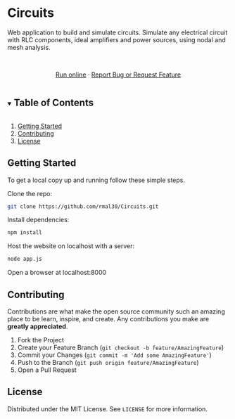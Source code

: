 # Circuits
Web application to build and simulate circuits. Simulate any electrical circuit with RLC components, ideal amplifiers and power sources, using nodal and mesh analysis.

<!-- PROJECT LOGO -->
<br />
<p align="center">
  <a href="https://rmal30.github.io/Circuits/">Run online</a>
  ·
  <a href="https://github.com/rmal30/Circuits/issues">Report Bug or Request Feature</a>
</p>

<!-- TABLE OF CONTENTS -->
<details open="open">
  <summary><h2 style="display: inline-block">Table of Contents</h2></summary>
  <ol>
    <li><a href="#getting-started">Getting Started</a></li>
    <li><a href="#contributing">Contributing</a></li>
    <li><a href="#license">License</a></li>
  </ol>
</details>

<!-- GETTING STARTED -->
## Getting Started

To get a local copy up and running follow these simple steps.

  Clone the repo:
   ```sh
   git clone https://github.com/rmal30/Circuits.git
   ```

  Install dependencies:
  ```sh
  npm install
  ```

  Host the website on localhost with a server:
  ```sh
  node app.js
  ```
  
  Open a browser at localhost:8000

<!-- CONTRIBUTING -->
## Contributing

Contributions are what make the open source community such an amazing place to be learn, inspire, and create. Any contributions you make are **greatly appreciated**.

1. Fork the Project
2. Create your Feature Branch (`git checkout -b feature/AmazingFeature`)
3. Commit your Changes (`git commit -m 'Add some AmazingFeature'`)
4. Push to the Branch (`git push origin feature/AmazingFeature`)
5. Open a Pull Request

<!-- LICENSE -->
## License

Distributed under the MIT License. See `LICENSE` for more information.
